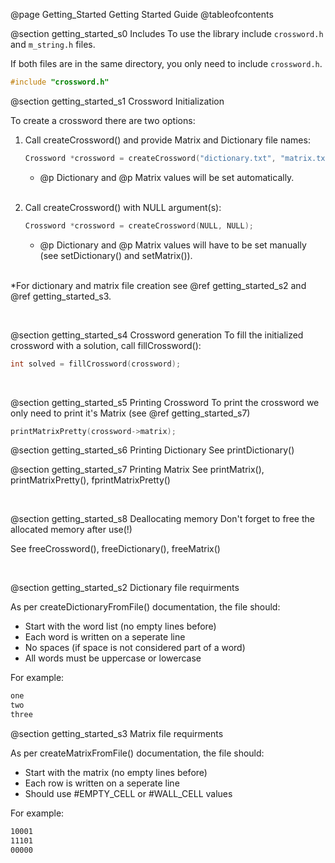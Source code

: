 @page Getting_Started Getting Started Guide
@tableofcontents

@section getting_started_s0 Includes
To use the library include `crossword.h` and `m_string.h` files. 

If both files are in the same directory, you only need to include `crossword.h`.
~~~~~~~~~~~~~~~.c
#include "crossword.h"
~~~~~~~~~~~~~~~

@section getting_started_s1 Crossword Initialization

To create a crossword there are two options:
1. Call createCrossword() and provide Matrix and Dictionary file names:
    ~~~~~~~~~~~~~~~~~~.c
    Crossword *crossword = createCrossword("dictionary.txt", "matrix.txt");  
    ~~~~~~~~~~~~~~~~~~
    * @p Dictionary and @p Matrix values will be set automatically.

    <br/>
2. Call createCrossword() with NULL argument(s):
    ~~~~~~~~~~~~~~~~~~.c
    Crossword *crossword = createCrossword(NULL, NULL);
    ~~~~~~~~~~~~~~~~~~
    * @p Dictionary and @p Matrix values will have to be set manually (see setDictionary() and setMatrix()).
        
    <br/>

*For dictionary and matrix file creation see @ref getting_started_s2 and @ref getting_started_s3.

<br/>

@section getting_started_s4 Crossword generation
To fill the initialized crossword with a solution, call fillCrossword():
~~~~~~~~~~~~~~~~~~.c
int solved = fillCrossword(crossword);
~~~~~~~~~~~~~~~~~~
<br/>

@section getting_started_s5 Printing Crossword
To print the crossword we only need to print it's Matrix (see @ref getting_started_s7)
~~~~~~~~~~~~~~~~~~.c
printMatrixPretty(crossword->matrix);
~~~~~~~~~~~~~~~~~~

@section getting_started_s6 Printing Dictionary
See printDictionary()

@section getting_started_s7 Printing Matrix
See printMatrix(), printMatrixPretty(), fprintMatrixPretty()

<br/>


@section getting_started_s8 Deallocating memory
Don't forget to free the allocated memory after use(!)

See freeCrossword(), freeDictionary(), freeMatrix()

<br/>




@section getting_started_s2 Dictionary file requirments

As per createDictionaryFromFile() documentation, the file should:
  * Start with the word list (no empty lines before)
  * Each word is written on a seperate line
  * No spaces (if space is not considered part of a word)
  * All words must be uppercase or lowercase

For example:
~~~~~~~~~~~~~~~~~~~~~~.txt
one
two
three
~~~~~~~~~~~~~~~~~~~~~~

@section getting_started_s3 Matrix file requirments

As per createMatrixFromFile() documentation, the file should:
  * Start with the matrix (no empty lines before)
  * Each row is written on a seperate line
  * Should use #EMPTY_CELL or #WALL_CELL values 

For example:
~~~~~~~~~~~~~~~~~~~~~~.txt
10001
11101
00000
~~~~~~~~~~~~~~~~~~~~~~

